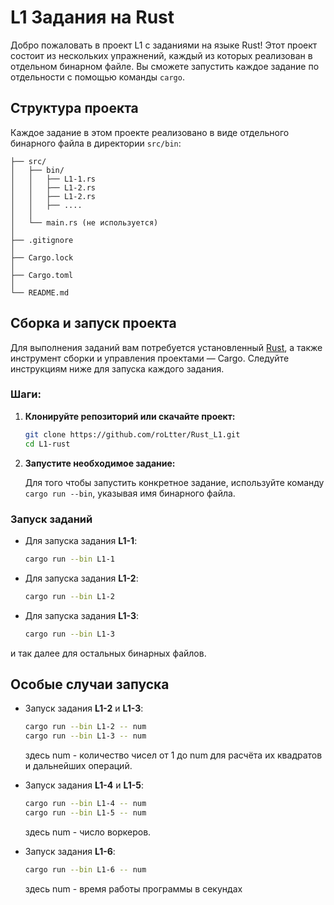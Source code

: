 # L1 Задания на Rust

Добро пожаловать в проект L1 с заданиями на языке Rust! Этот проект состоит из нескольких упражнений, каждый из которых реализован в отдельном бинарном файле. Вы сможете запустить каждое задание по отдельности с помощью команды `cargo`.

## Структура проекта

Каждое задание в этом проекте реализовано в виде отдельного бинарного файла в директории `src/bin`:

```project/
├── src/
│   ├── bin/
│   │   ├── L1-1.rs
│   │   ├── L1-2.rs
│   │   ├── L1-2.rs
│   │   ├── ....
│   │   
│   └── main.rs (не используется)
│ 
├── .gitignore
│ 
├── Cargo.lock
│  
├── Cargo.toml
│ 
└── README.md
```

## Сборка и запуск проекта

Для выполнения заданий вам потребуется установленный [Rust](https://www.rust-lang.org/), а также инструмент сборки и управления проектами — Cargo. Следуйте инструкциям ниже для запуска каждого задания.

### Шаги:

1. **Клонируйте репозиторий или скачайте проект:**
    ```bash
    git clone https://github.com/roLtter/Rust_L1.git
    cd L1-rust
    ```

2. **Запустите необходимое задание:**

   Для того чтобы запустить конкретное задание, используйте команду `cargo run --bin`, указывая имя бинарного файла.

### Запуск заданий

- Для запуска задания **L1-1**:
    ```bash
    cargo run --bin L1-1
    ```

- Для запуска задания **L1-2**:
    ```bash
    cargo run --bin L1-2
    ```
- Для запуска задания **L1-3**:
    ```bash
    cargo run --bin L1-3
    ```


и так далее для остальных бинарных файлов.

## Особые случаи запуска

- Запуск задания **L1-2** и **L1-3**:
    ```bash
    cargo run --bin L1-2 -- num
    cargo run --bin L1-3 -- num
    ```
  здесь num - количество чисел от 1 до num для расчёта их квадратов и дальнейших операций.


- Запуск задания **L1-4** и **L1-5**:
    ```bash
    cargo run --bin L1-4 -- num
    cargo run --bin L1-5 -- num
    ```
    здесь num - число воркеров.


- Запуск задания **L1-6**:
    ```bash
    cargo run --bin L1-6 -- num
    ```
    здесь num - время работы программы в секундах